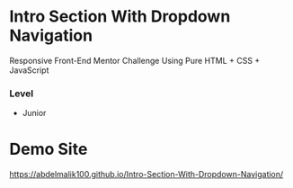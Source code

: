 # Intro Section With Dropdown Navigation

Responsive Front-End Mentor Challenge Using Pure HTML + CSS + JavaScript

### Level

- Junior

# Demo Site
https://abdelmalik100.github.io/Intro-Section-With-Dropdown-Navigation/
